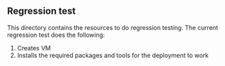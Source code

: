 Regression test
-------------------

This directory contains the resources to do regression testing. The current regression test does the following:

1. Creates VM
2. Installs the required packages and tools for the deployment to work
